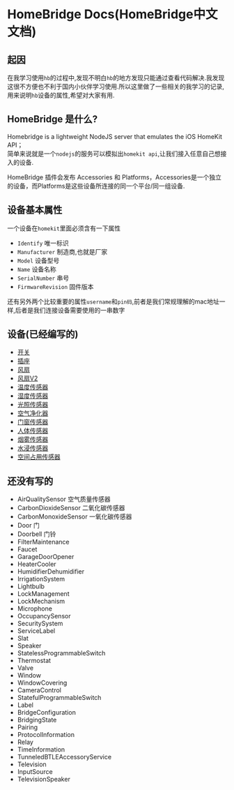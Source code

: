 # HomeBridge Docs(HomeBridge中文文档)

起因  
---
在我学习使用`hb`的过程中,发现不明白`hb`的地方发现只能通过查看代码解决.我发现这很不方便也不利于国内小伙伴学习使用.所以这里做了一些相关的我学习的记录,用来说明`hb`设备的属性,希望对大家有用.

HomeBridge 是什么?  
---
Homebridge is a lightweight NodeJS server that emulates the iOS HomeKit API；  
简单来说就是一个`nodejs`的服务可以模拟出`homekit api`,让我们接入任意自己想接入的设备.

HomeBridge 插件会发布 Accessories 和 Platforms，Accessories是一个独立的设备，而Platforms是这些设备所连接的同一个平台/同一组设备.



设备基本属性  
---
一个设备在`homekit`里面必须含有一下属性
* `Identify` 唯一标识
* `Manufacturer` 制造商,也就是厂家
* `Model`  设备型号
* `Name`  设备名称
* `SerialNumber` 串号
* `FirmwareRevision` 固件版本

还有另外两个比较重要的属性`username`和`pin码`,前者是我们常规理解的mac地址一样,后者是我们连接设备需要使用的一串数字

设备(已经编写的)
----
* [开关](./HomeKitType/Switch.md)
* [插座](./HomeKitType/Outlet.md)
* [风扇](./HomeKitType/Fan.md)
* [风扇V2](./HomeKitType/Fan2.md)
* [温度传感器](./HomeKitType/TemperatureSensor.md)
* [湿度传感器](./HomeKitType/HumiditySensor.md)
* [光照传感器](./HomeKitType/Light%20Sensor.md)
* [空气净化器](./HomeKitType/AirPurifier.md)
* [门窗传感器](./HomeKitType/ContactSensor.md)
* [人体传感器](./HomeKitType/MotionSensor.md)
* [烟雾传感器](./HomeKitType/SmokeSensor.md)
* [水浸传感器](./HomeKitType/LeakSensor.md)
* [空间占用传感器](./HomeKitType/OccupancySensor.md)

还没有写的
----
* AirQualitySensor 空气质量传感器
* CarbonDioxideSensor 二氧化碳传感器
* CarbonMonoxideSensor 一氧化碳传感器
* Door 门
* Doorbell 门铃
* FilterMaintenance
* Faucet
* GarageDoorOpener
* HeaterCooler
* HumidifierDehumidifier
* IrrigationSystem
* Lightbulb
* LockManagement
* LockMechanism
* Microphone
* OccupancySensor
* SecuritySystem
* ServiceLabel
* Slat
* Speaker
* StatelessProgrammableSwitch
* Thermostat
* Valve
* Window
* WindowCovering
* CameraControl
* StatefulProgrammableSwitch
* Label
* BridgeConfiguration
* BridgingState
* Pairing
* ProtocolInformation
* Relay
* TimeInformation
* TunneledBTLEAccessoryService
* Television
* InputSource
* TelevisionSpeaker






